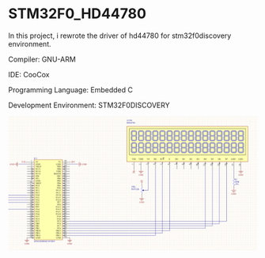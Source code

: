STM32F0_HD44780
===============
In this project, i rewrote the driver of hd44780 for stm32f0discovery environment.

Compiler: GNU-ARM

IDE: CooCox

Programming Language: Embedded C

Development Environment: STM32F0DISCOVERY

[![stm32f0_74hc595_schematic](https://github.com/aytacdilek/STM32F0_HD44780/blob/master/hardware/hd44780.png?raw=true)](#features)
